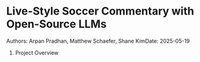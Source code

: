 # Live-Style Soccer Commentary with Open-Source LLMs
Authors: Arpan Pradhan, Matthew Schaefer, Shane KimDate: 2025-05-19

1. Project Overview

